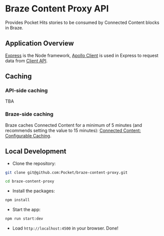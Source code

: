 # Braze Content Proxy API

Provides Pocket Hits stories to be consumed by Connected Content blocks in Braze.

## Application Overview

[Express](https://expressjs.com/) is the Node framework, [Apollo Client](https://www.apollographql.com/docs/react/) is used in Express to request data from [Client API](https://github.com/Pocket/client-api/).

## Caching

### API-side caching

TBA

### Braze-side caching

Braze caches Connected Content for a minimum of 5 minutes (and recommends setting the value to 15 minutes): [Connected Content: Configurable Caching](https://www.braze.com/docs/user_guide/personalization_and_dynamic_content/connected_content/local_connected_content_variables/#configurable-caching).

## Local Development

- Clone the repository:

```bash
git clone git@github.com:Pocket/braze-content-proxy.git

cd braze-content-proxy
```

- Install the packages:

```bash
npm install
```

- Start the app:

```bash
npm run start:dev
```

- Load `http://localhost:4500` in your browser. Done!